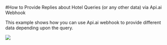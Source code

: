 #How to Provide Replies about Hotel Queries (or any other data) via Api.ai Webhook

This example shows how you can use Api.ai webhook to provide different data depending upon the query.

<a href="https://heroku.com/deploy" target="_blank"><img src="https://www.herokucdn.com/deploy/button.svg"></a>